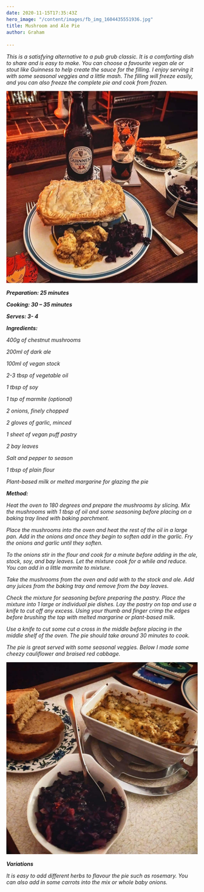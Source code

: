 ```yaml
---
date: 2020-11-15T17:35:43Z
hero_image: "/content/images/fb_img_1604435551936.jpg"
title: Mushroom and Ale Pie
author: Graham

---
```

_This is a satisfying alternative to a pub grub classic. It is a comforting dish to share and is easy to make. You can choose a favourite vegan ale or stout like Guinness to help create the sauce for the filling. I enjoy serving it with some seasonal veggies and a little mash. The filling will freeze easily, and you can also freeze the complete pie and cook from frozen._

![](/content/images/fb_img_1604435551936.jpg)

**_Preparation: 25 minutes_**

**_Cooking: 30 – 35 minutes_**

**_Serves: 3- 4_**

**_Ingredients:_**

_400g of chestnut mushrooms_

_200ml of dark ale_

_100ml of vegan stock_

_2-3 tbsp of vegetable oil_

_1 tbsp of soy_

_1 tsp of marmite (optional)_

_2 onions, finely chopped_

_2 gloves of garlic, minced_

_1 sheet of vegan puff pastry_

_2 bay leaves_

_Salt and pepper to season_

_1 tbsp of plain flour_

_Plant-based milk or melted margarine for glazing the pie_

**_Method:_**

_Heat the oven to 180 degrees and prepare the mushrooms by slicing. Mix the mushrooms with 1 tbsp of oil and some seasoning before placing on a baking tray lined with baking parchment._

_Place the mushrooms into the oven and heat the rest of the oil in a large pan. Add in the onions and once they begin to soften add in the garlic. Fry the onions and garlic until they soften._

_To the onions stir in the flour and cook for a minute before adding in the ale, stock, soy, and bay leaves. Let the mixture cook for a while and reduce. You can add in a little marmite to mixture._

_Take the mushrooms from the oven and add with to the stock and ale. Add any juices from the baking tray and remove from the bay leaves._

_Check the mixture for seasoning before preparing the pastry. Place the mixture into 1 large or individual pie dishes. Lay the pastry on top and use a knife to cut off any excess. Using your thumb and finger crimp the edges before brushing the top with melted margarine or plant-based milk._

_Use a knife to cut some cut a cross in the middle before placing in the middle shelf of the oven. The pie should take around 30 minutes to cook._

_The pie is great served with some seasonal veggies. Below I made some cheezy cauliflower and braised red cabbage._ 

![](/content/images/fb_img_1604435558056.jpg)

**_Variations_**

_It is easy to add different herbs to flavour the pie such as rosemary. You can also add in some carrots into the mix or whole baby onions._